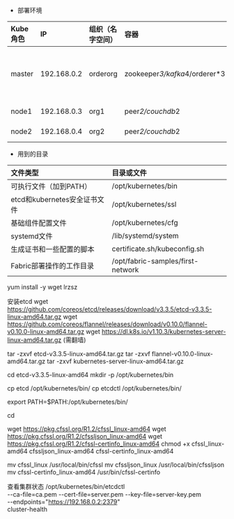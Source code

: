 * 部署环境

| Kube角色 | IP | 组织（名字空间）| 容器 | 安装的组件 |
| :-- | :-- | :-- | :-- | :-- |
| master | 192.168.0.2 | orderorg | zookeeper*3/kafka*4/orderer*3 | etcd/flannel/kube-apiserver/kube-controller-manager/kube-scheduler/kubelet/kube-proxy |
| node1 | 192.168.0.3 | org1 | peer*2/couchdb*2 | flannel/kubelet/kube-proxy |
| node2 | 192.168.0.4 | org2 | peer*2/couchdb*2 | flannel/kubelet/kube-proxy |

* 用到的目录

| 文件类型 | 目录或文件 |
| :-- | :-- |
| 可执行文件（加到PATH）| /opt/kubernetes/bin |
| etcd和kubernetes安全证书文件 | /opt/kubernetes/ssl |
| 基础组件配置文件 | /opt/kubernetes/cfg |
| systemd文件 | /lib/systemd/system
| 生成证书和一些配置的脚本 | certificate.sh/kubeconfig.sh |
| Fabric部署操作的工作目录 | /opt/fabric-samples/first-network |

yum install -y wget lrzsz

安装etcd
wget https://github.com/coreos/etcd/releases/download/v3.3.5/etcd-v3.3.5-linux-amd64.tar.gz
wget https://github.com/coreos/flannel/releases/download/v0.10.0/flannel-v0.10.0-linux-amd64.tar.gz
wget https://dl.k8s.io/v1.10.3/kubernetes-server-linux-amd64.tar.gz (需翻墙)

tar -zxvf etcd-v3.3.5-linux-amd64.tar.gz
tar -zxvf flannel-v0.10.0-linux-amd64.tar.gz
tar -zxvf kubernetes-server-linux-amd64.tar.gz

cd etcd-v3.3.5-linux-amd64
mkdir -p /opt/kubernetes/bin

cp etcd /opt/kubernetes/bin/
cp etcdctl /opt/kubernetes/bin/

export PATH=$PATH:/opt/kubernetes/bin/

cd


wget https://pkg.cfssl.org/R1.2/cfssl_linux-amd64
wget https://pkg.cfssl.org/R1.2/cfssljson_linux-amd64
wget https://pkg.cfssl.org/R1.2/cfssl-certinfo_linux-amd64
chmod +x cfssl_linux-amd64 cfssljson_linux-amd64 cfssl-certinfo_linux-amd64

mv cfssl_linux /usr/local/bin/cfssl
mv cfssljson_linux /usr/local/bin/cfssljson
mv cfssl-certinfo_linux-amd64 /usr/bin/cfssl-certinfo

查看集群状态
/opt/kubernetes/bin/etcdctl \
--ca-file=ca.pem --cert-file=server.pem --key-file=server-key.pem \
--endpoints="https://192.168.0.2:2379" \
cluster-health

